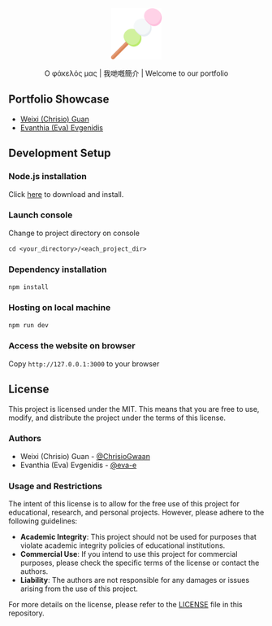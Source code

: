 <div align="center">
  <img width="100" src="public/images/dango.png" alt="Spotube Logo">

<p>Ο φάκελός μας | 我哋嘅簡介 | Welcome to our portfolio</p>

</div>

## Portfolio Showcase

- [Weixi (Chrisio) Guan](https://portfolio-xray.vercel.app/)
- [Evanthia (Eva) Evgenidis](https://portfolio-xray-evee.vercel.app/)

## Development Setup

### **Node.js** installation

Click [here](https://nodejs.org/en) to download and install.

### Launch console

Change to project directory on console

```
cd <your_directory>/<each_project_dir>
```

### Dependency installation

```
npm install
```

### Hosting on local machine

```
npm run dev
```

### Access the website on browser

Copy `http://127.0.0.1:3000` to your browser

## License

This project is licensed under the MIT. This means that you are free to use, modify, and distribute the project under the terms of this license.

### Authors

- Weixi (Chrisio) Guan - [@ChrisioGwaan](https://github.com/ChrisioGwaan)
- Evanthia (Eva) Evgenidis - [@eva-e](https://github.com/eva-e)

### Usage and Restrictions

The intent of this license is to allow for the free use of this project for educational, research, and personal projects. However, please adhere to the following guidelines:
- **Academic Integrity**: This project should not be used for purposes that violate academic integrity policies of educational institutions.
- **Commercial Use**: If you intend to use this project for commercial purposes, please check the specific terms of the license or contact the authors.
- **Liability**: The authors are not responsible for any damages or issues arising from the use of this project.

For more details on the license, please refer to the [LICENSE](/LICENSE) file in this repository.
